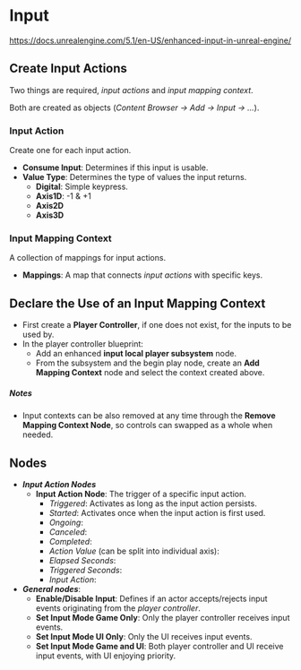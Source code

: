 # Input

https://docs.unrealengine.com/5.1/en-US/enhanced-input-in-unreal-engine/


## Create Input Actions

Two things are required, *input actions* and *input mapping context*.

Both are created as objects (*Content Browser -> Add -> Input -> ...*).

### Input Action

Create one for each input action.

* **Consume Input**: Determines if this input is usable.
* **Value Type**: Determines the type of values the input returns.
  * **Digital**: Simple keypress.
  * **Axis1D**: -1 & +1
  * **Axis2D**
  * **Axis3D**

### Input Mapping Context

A collection of mappings for input actions.

* **Mappings**: A map that connects *input actions* with specific keys.


## Declare the Use of an Input Mapping Context

* First create a **Player Controller**, if one does not exist, for the inputs to be used by.
* In the player controller blueprint:
  * Add an enhanced **input local player subsystem** node.
  * From the subsystem and the begin play node, create an **Add Mapping Context** node and select the context created above.

##### Notes

* Input contexts can be also removed at any time through the **Remove Mapping Context Node**, so controls can swapped as a whole when needed.


## Nodes
* ***Input Action Nodes***
  * **Input Action Node**: The trigger of a specific input action.
    * *Triggered*: Activates as long as the input action persists.
    * *Started*: Activates once when the input action is first used.
    * *Ongoing*:
    * *Canceled*:
    * *Completed*:
    * *Action Value* (can be split into individual axis):
    * *Elapsed Seconds*:
    * *Triggered Seconds*:
    * *Input Action*:
* ***General nodes***:
  * **Enable/Disable Input**: Defines if an actor accepts/rejects input events originating from the *player controller*.
  * **Set Input Mode Game Only**: Only the player controller receives input events.
  * **Set Input Mode UI Only**: Only the UI receives input events.
  * **Set Input Mode Game and UI**: Both player controller and UI receive input events, with UI enjoying priority.
